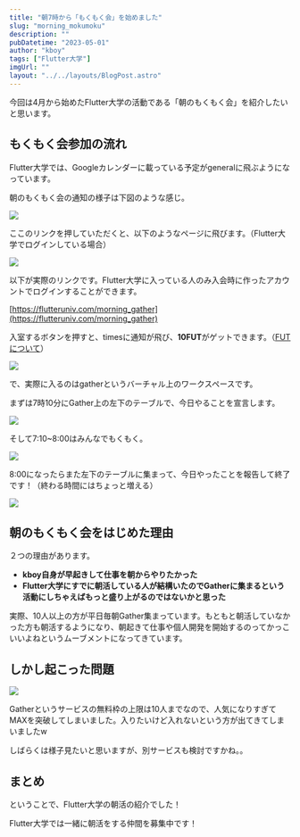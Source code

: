 ```yaml
---
title: "朝7時から「もくもく会」を始めました"
slug: "morning_mokumoku"
description: ""
pubDatetime: "2023-05-01"
author: "kboy"
tags: ["Flutter大学"]
imgUrl: ""
layout: "../../layouts/BlogPost.astro"
---
```


今回は4月から始めたFlutter大学の活動である「朝のもくもく会」を紹介したいと思います。

## もくもく会参加の流れ

Flutter大学では、Googleカレンダーに載っている予定がgeneralに飛ぶようになっています。

朝のもくもく会の通知の様子は下図のような感じ。

![](/images/wp-content/uploads/2023/05/CleanShot-2023-05-01-at-09.43.20@2x-1024x640.webp)

ここのリンクを押していただくと、以下のようなページに飛びます。（Flutter大学でログインしている場合）

![](/images/wp-content/uploads/2023/05/CleanShot-2023-05-01-at-09.46.17@2x-1024x553.webp)

以下が実際のリンクです。Flutter大学に入っている人のみ入会時に作ったアカウントでログインすることができます。

[https://flutteruniv.com/morning_gather](https://flutteruniv.com/morning_gather)

入室するボタンを押すと、timesに通知が飛び、**10FUT**がゲットできます。（[FUTについて](https://github.com/flutteruniv/docs/tree/master/fut)）

![](/images/wp-content/uploads/2023/05/CleanShot-2023-05-01-at-09.48.19@2x-1024x422.webp)

で、実際に入るのはgatherというバーチャル上のワークスペースです。

まずは7時10分にGather上の左下のテーブルで、今日やることを宣言します。

![](/images/wp-content/uploads/2023/05/CleanShot-2023-05-02-at-07.11.24@2x-1024x642.webp)

そして7:10~8:00はみんなでもくもく。

![](/images/wp-content/uploads/2023/05/スクリーンショット-2023-04-03-7.21.29-1024x640.webp)

8:00になったらまた左下のテーブルに集まって、今日やったことを報告して終了です！（終わる時間にはちょっと増える）

![](/images/wp-content/uploads/2023/05/CleanShot-2023-05-02-at-08.01.07@2x-1024x570.webp)

## 朝のもくもく会をはじめた理由

２つの理由があります。

- **kboy自身が早起きして仕事を朝からやりたかった**
- **Flutter大学にすでに朝活している人が結構いたのでGatherに集まるという活動にしちゃえばもっと盛り上がるのではないかと思った**

実際、10人以上の方が平日毎朝Gather集まっています。もともと朝活していなかった方も朝活するようになり、朝起きて仕事や個人開発を開始するのってかっこいいよねというムーブメントになってきています。

## しかし起こった問題

![](/images/wp-content/uploads/2023/05/スクリーンショット-2023-05-01-7.47.42-1024x702.webp)

Gatherというサービスの無料枠の上限は10人までなので、人気になりすぎてMAXを突破してしまいました。入りたいけど入れないという方が出てきてしまいましたw

しばらくは様子見たいと思いますが、別サービスも検討ですかね。。

## まとめ

ということで、Flutter大学の朝活の紹介でした！

Flutter大学では一緒に朝活をする仲間を募集中です！

